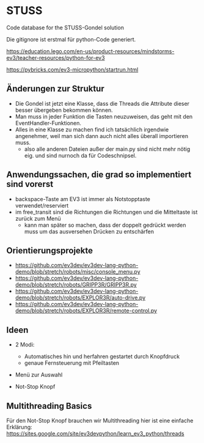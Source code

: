# STUSS
Code database for the STUSS-Gondel solution

Die gitignore ist erstmal für python-Code generiert.

https://education.lego.com/en-us/product-resources/mindstorms-ev3/teacher-resources/python-for-ev3

https://pybricks.com/ev3-micropython/startrun.html

## Änderungen zur Struktur
- Die Gondel ist jetzt eine Klasse, dass die Threads die Attribute dieser besser übergeben bekommen können.
- Man muss in jeder Funktion die Tasten neuzuweisen, das geht mit den EventHandler-Funktionen.
- Alles in eine Klasse zu machen find ich tatsächlich irgendwie angenehmer, weil man sich dann auch nicht alles überall importieren muss.
    - also alle anderen Dateien außer der main.py sind nicht mehr nötig eig. und sind nurnoch da für Codeschnipsel.

## Anwendungssachen, die grad so implementiert sind vorerst
- backspace-Taste am EV3 ist immer als Notstopptaste verwendet/reserviert
- im free_transit sind die Richtungen die Richtungen und die Mitteltaste ist zurück zum Menü
    - kann man später so machen, dass der doppelt gedrückt werden muss um das ausversehen Drücken zu entschärfen

## Orientierungsprojekte
- https://github.com/ev3dev/ev3dev-lang-python-demo/blob/stretch/robots/misc/console_menu.py
- https://github.com/ev3dev/ev3dev-lang-python-demo/blob/stretch/robots/GRIPP3R/GRIPP3R.py
- https://github.com/ev3dev/ev3dev-lang-python-demo/blob/stretch/robots/EXPLOR3R/auto-drive.py
- https://github.com/ev3dev/ev3dev-lang-python-demo/blob/stretch/robots/EXPLOR3R/remote-control.py

## Ideen
- 2 Modi:
    - Automatisches hin und herfahren gestartet durch Knopfdruck
    - genaue Fernsteuerung mit Pfeiltasten

- Menü zur Auswahl
- Not-Stop Knopf

## Multithreading Basics
Für den Not-Stop Knopf brauchen wir Multithreading hier ist eine einfache Erklärung:
https://sites.google.com/site/ev3devpython/learn_ev3_python/threads